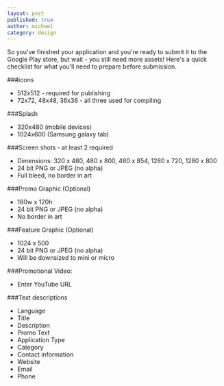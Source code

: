 ```yaml
---
layout: post
published: true
author: michael
category: design
---
```


So you've finished your application and you're ready to submit it to the Google Play store, but wait - you still need more assets!  Here's a quick checklist for what you'll need to prepare before submission.

###icons

* 512x512 - required for publishing
* 72x72, 48x48, 36x36 - all three used for compiling
    
###Splash

* 320x480 (mobile devices)
* 1024x600 (Samsung galaxy tab)
    
###Screen shots - at least 2 required

* Dimensions: 320 x 480, 480 x 800, 480 x 854, 1280 x 720, 1280 x 800
* 24 bit PNG or JPEG (no alpha)
* Full bleed, no border in art
    
###Promo Graphic (Optional)

* 180w x 120h
* 24 bit PNG or JPEG (no alpha)
* No border in art
    
###Feature Graphic (Optional)

* 1024 x 500
* 24 bit PNG or JPEG (no alpha)
* Will be downsized to mini or micro
    
###Promotional Video: 

* Enter YouTube URL

###Text descriptions

* Language
* Title 
* Description
* Promo Text
* Application Type
* Category
* Contact information
* Website
* Email
* Phone